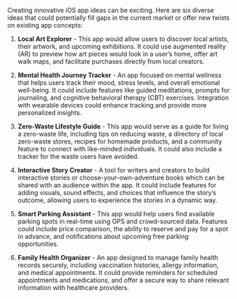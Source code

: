 Creating innovative iOS app ideas can be exciting. Here are six diverse ideas that could potentially fill gaps in the current market or offer new twists on existing app concepts:

1. **Local Art Explorer** - This app would allow users to discover local artists, their artwork, and upcoming exhibitions. It could use augmented reality (AR) to preview how art pieces would look in a user’s home, offer art walk maps, and facilitate purchases directly from local creators.

2. **Mental Health Journey Tracker** - An app focused on mental wellness that helps users track their mood, stress levels, and overall emotional well-being. It could include features like guided meditations, prompts for journaling, and cognitive behavioral therapy (CBT) exercises. Integration with wearable devices could enhance tracking and provide more personalized insights.

3. **Zero-Waste Lifestyle Guide** - This app would serve as a guide for living a zero-waste life, including tips on reducing waste, a directory of local zero-waste stores, recipes for homemade products, and a community feature to connect with like-minded individuals. It could also include a tracker for the waste users have avoided.

4. **Interactive Story Creator** - A tool for writers and creators to build interactive stories or choose-your-own-adventure books which can be shared with an audience within the app. It could include features for adding visuals, sound effects, and choices that influence the story’s outcome, allowing users to experience the stories in a dynamic way.

5. **Smart Parking Assistant** - This app would help users find available parking spots in real-time using GPS and crowd-sourced data. Features could include price comparison, the ability to reserve and pay for a spot in advance, and notifications about upcoming free parking opportunities.

6. **Family Health Organizer** - An app designed to manage family health records securely, including vaccination histories, allergy information, and medical appointments. It could provide reminders for scheduled appointments and medications, and offer a secure way to share relevant information with healthcare providers.

